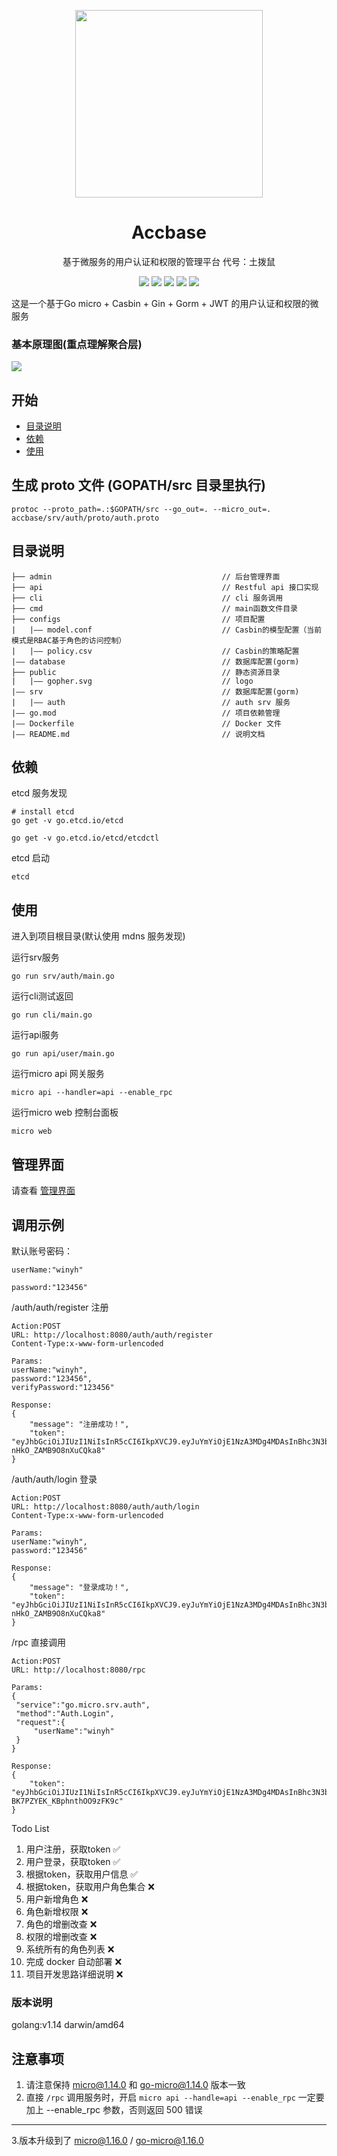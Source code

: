 <p align="center">
  <a href="https://winyh.github.io/accbase/">
    <img width="300" src="https://github.com/winyh/accbase/blob/master/public/gopher.svg">
  </a>
</p>

<h1 align="center">Accbase</h1>

<p align="center">基于微服务的用户认证和权限的管理平台  代号：土拨鼠</p>

<div align="center">

![](https://img.shields.io/github/issues/winyh/accbase) ![](https://img.shields.io/github/languages/code-size/winyh/accbase) ![](https://img.shields.io/github/watch/winyh/accbase) ![](https://img.shields.io/github/stars/winyh/accbase) ![](https://img.shields.io/github/last-commit/winyh/accbase)

</div> 
这是一个基于Go micro + Casbin + Gin + Gorm + JWT 的用户认证和权限的微服务


### 基本原理图(重点理解聚合层)

![](https://github.com/winyh/accbase/blob/master/public/tech.png)

## 开始

- [目录说明](#目录说明)
- [依赖](#依赖)
- [使用](#使用)

## 生成 proto 文件 (GOPATH/src 目录里执行)

```
protoc --proto_path=.:$GOPATH/src --go_out=. --micro_out=. accbase/srv/auth/proto/auth.proto
```

## 目录说明

```
├── admin                                      // 后台管理界面
├── api                                        // Restful api 接口实现
├── cli                                        // cli 服务调用
├── cmd                                        // main函数文件目录
├── configs                                    // 项目配置
|   |—— model.conf                             // Casbin的模型配置（当前模式是RBAC基于角色的访问控制） 
|   |—— policy.csv                             // Casbin的策略配置
|—— database                                   // 数据库配置(gorm)
├── public                                     // 静态资源目录
|   |—— gopher.svg                             // logo 
|—— srv                                        // 数据库配置(gorm)
|   |—— auth                                   // auth srv 服务 
|—— go.mod                                     // 项目依赖管理
|—— Dockerfile                                 // Docker 文件
|—— README.md                                  // 说明文档
```

## 依赖
etcd 服务发现

```
# install etcd
go get -v go.etcd.io/etcd

go get -v go.etcd.io/etcd/etcdctl
```
etcd 启动

```
etcd
``` 

## 使用

进入到项目根目录(默认使用 mdns 服务发现)

运行srv服务
```
go run srv/auth/main.go
```

运行cli测试返回
```
go run cli/main.go
```

运行api服务
```
go run api/user/main.go
```

运行micro api 网关服务
```
micro api --handler=api --enable_rpc
```

运行micro web 控制台面板
```
micro web
```

## 管理界面

请查看 [管理界面](https://github.com/winyh/accbase/tree/master/admin/README.md)

## 调用示例
默认账号密码：

```
userName:"winyh"

password:"123456"
```

/auth/auth/register 注册
```
Action:POST
URL: http://localhost:8080/auth/auth/register
Content-Type:x-www-form-urlencoded

Params:
userName:"winyh",
password:"123456",
verifyPassword:"123456"

Response:
{
    "message": "注册成功！",
    "token": "eyJhbGciOiJIUzI1NiIsInR5cCI6IkpXVCJ9.eyJuYmYiOjE1NzA3MDg4MDAsInBhc3N3b3JkIjoiMTIzNDU2IiwidXNlcm5hbWUiOiJ3aW55aCJ9.1UKdHGY_f6eXIxOJbvU3rW-nHkO_ZAMB9O8nXuCQka8"
}

```

/auth/auth/login 登录
```
Action:POST
URL: http://localhost:8080/auth/auth/login
Content-Type:x-www-form-urlencoded

Params:
userName:"winyh",
password:"123456"

Response:
{
    "message": "登录成功！",
    "token": "eyJhbGciOiJIUzI1NiIsInR5cCI6IkpXVCJ9.eyJuYmYiOjE1NzA3MDg4MDAsInBhc3N3b3JkIjoiMTIzNDU2IiwidXNlcm5hbWUiOiJ3aW55aCJ9.1UKdHGY_f6eXIxOJbvU3rW-nHkO_ZAMB9O8nXuCQka8"
}

```

/rpc 直接调用
   ```
   Action:POST
   URL: http://localhost:8080/rpc 
   
   Params:
   {
   	"service":"go.micro.srv.auth",
   	"method":"Auth.Login",
   	"request":{
   		"userName":"winyh"
   	}
   }
   
   Response:
   {
       "token": "eyJhbGciOiJIUzI1NiIsInR5cCI6IkpXVCJ9.eyJuYmYiOjE1NzA3MDg4MDAsInBhc3N3b3JkIjoiIiwidXNlcm5hbWUiOiJ3aW55aCJ9.kDEBDzrP1yXbzFZ52q-BK7PZYEK_KBphnthOO9zFK9c"
   }
   
   ```



Todo List
1. 用户注册，获取token ✅
2. 用户登录，获取token ✅
3. 根据token，获取用户信息 ✅
4. 根据token，获取用户角色集合 ❌
5. 用户新增角色 ❌
6. 角色新增权限 ❌
7. 角色的增删改查 ❌
8. 权限的增删改查 ❌
9. 系统所有的角色列表 ❌
10. 完成 docker 自动部署 ❌
11. 项目开发思路详细说明 ❌


### 版本说明
golang:v1.14 darwin/amd64

## 注意事项
1. 请注意保持 micro@1.14.0 和 go-micro@1.14.0 版本一致
2. 直接 `/rpc` 调用服务时，开启 `micro api --handle=api --enable_rpc` 一定要加上 --enable_rpc 参数，否则返回 500 错误 
___________________________
3.版本升级到了 micro@1.16.0 / go-micro@1.16.0